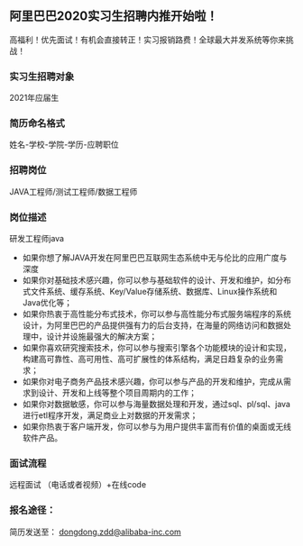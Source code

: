 ## 阿里巴巴2020实习生招聘内推开始啦！
高福利！优先面试！有机会直接转正！实习报销路费！全球最大并发系统等你来挑战！
### 实习生招聘对象
2021年应届生

### 简历命名格式
姓名-学校-学院-学历-应聘职位

### 招聘岗位
JAVA工程师/测试工程师/数据工程师
### 岗位描述 
研发工程师java
- 如果你想了解JAVA开发在阿里巴巴互联网生态系统中无与伦比的应用广度与深度 
- 如果你对基础技术感兴趣，你可以参与基础软件的设计、开发和维护，如分布式文件系统、缓存系统、Key/Value存储系统、数据库、Linux操作系统和Java优化等； 
- 如果你热衷于高性能分布式技术，你可以参与高性能分布式服务端程序的系统设计，为阿里巴巴的产品提供强有力的后台支持，在海量的网络访问和数据处理中，设计并设施最强大的解决方案； 
- 如果你喜欢研究搜索技术，你可以参与搜索引擎各个功能模块的设计和实现，构建高可靠性、高可用性、高可扩展性的体系结构，满足日趋复杂的业务需求； 
- 如果你对电子商务产品技术感兴趣，你可以参与产品的开发和维护，完成从需求到设计、开发和上线等整个项目周期内的工作；
- 如果你对数据敏感，你可以参与海量数据处理和开发，通过sql、pl/sql、java进行etl程序开发，满足商业上对数据的开发需求； 
- 如果你热衷于客户端开发，你可以参与为用户提供丰富而有价值的桌面或无线软件产品。
### 面试流程
远程面试 （电话或者视频）+在线code

### 报名途径：
简历发送至： dongdong.zdd@alibaba-inc.com
